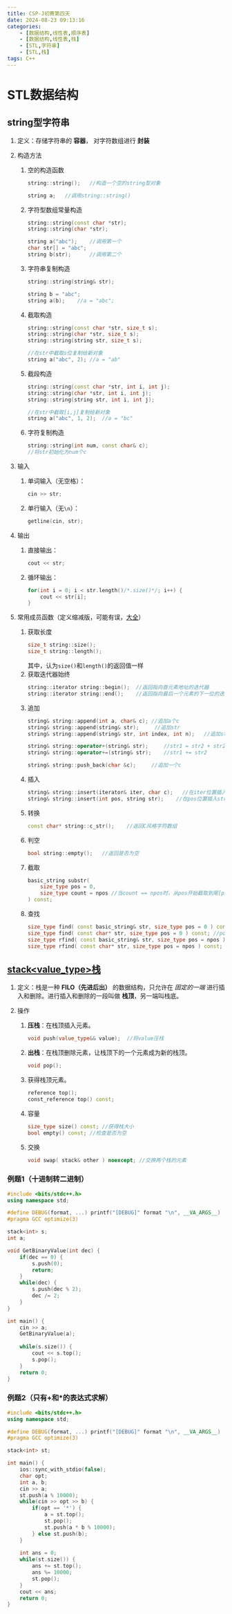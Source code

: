 ```yaml
---
title: CSP-J初赛第四天
date: 2024-08-23 09:13:16
categories:
    - [数据结构,线性表,顺序表]
    - [数据结构,线性表,栈]
    - [STL,字符串]
    - [STL,栈]
tags: C++
---
```


# STL数据结构

## string型字符串

1. 定义：存储字符串的 __容器__， 对字符数组进行 __封装__
2. 构造方法
    
    1. 空的构造函数 
        ```c++
        string::string();   //构造一个空的string型对象

        string a;   //调用string::string()
        ```
    2. 字符型数组常量构造
        ```c++
        string::string(const char *str);
        string::string(char *str);

        string a("abc");    //调用第一个
        char str[] = "abc";
        string b(str);      //调用第二个
        ```
    3. 字符串复制构造
        ```c++
        string::string(string& str);

        string b = "abc";
        string a(b);    //a = "abc";
        ```
    4. 截取构造
        ```c++
        string::string(const char *str, size_t s);
        string::string(char *str, size_t s);
        string::string(string str, size_t s);

        //在str中截取s位复制给新对象
        string a("abc", 2); //a = "ab"
        ```
    5. 截段构造
        ```c++
        string::string(const char *str, int i, int j);
        string::string(char *str, int i, int j);
        string::string(string str, int i, int j);

        //在str中截取[i,j]复制给新对象
        string a("abc", 1, 2);  //a = "bc"
        ```
    6. 字符复制构造
        ```c++
        string::string(int num, const char& c);
        //将str初始化为num个c
        ```

3. 输入
    1. 单词输入（无空格）：
        ```c++
        cin >> str;
        ```
    2. 单行输入（无`\n`）：
        ```c++
        getline(cin, str);
        ```

4. 输出
    1. 直接输出：
        ```c++
        cout << str;
        ```
    2. 循环输出：
        ```c++
        for(int i = 0; i < str.length()/*.size()*/; i++) {
            cout << str[i];
        }
        ```
5. 常用成员函数（定义缩减版，可能有误，[大全](https://zh.cppreference.com/w/cpp/string/basic_string)）
    1. 获取长度
        ```c++
        size_t string::size();
        size_t string::length();
        ```
        其中，认为`size()`和`length()`的返回值一样
    2. 获取迭代器始终
        ```c++
        string::iterator string::begin();  //返回指向首元素地址的迭代器
        string::iterator string::end();    //返回指向最后一个元素的下一位的迭代器
        ```
    3. 追加
        ```c++
        string& string::append(int a, char& c); //追加a个c
        string& string::append(string& str);     //追加str
        string& string::append(string& str, int index, int n);   //追加str中从index开始的n个字符
        
        string& string::operator+(string& str);     //str1 = str2 + str2
        string& string::operator+=(string& str);    //str1 += str2

        string& string::push_back(char &c);     //追加一个c
        ```
    4. 插入
        ```c++
        string& string::insert(iterator& iter, char c);   //在iter位置插入c
        string& string::insert(int pos, string str);    //在pos位置插入str
        ```
    5. 转换
        ```c++
        const char* string::c_str();    //返回C风格字符数组
        ```
    6. 判空
        ```c++
        bool string::empty();   //返回是否为空
        ```
    7. 截取
        ```c++
        basic_string substr( 
            size_type pos = 0,
            size_type count = npos //当count == npos时，从pos开始截取到尾[pos,end())；当count != npos时，截取[pos, pos+count)
        ) const;
        ```
    8. 查找
        ```c++
        size_type find( const basic_string& str, size_type pos = 0 ) const; //pos=0，在[begin,end)区间找str；!=0时在[pos,end)区间找
        size_type find( const char* str, size_type pos = 0 ) const; //pos=0，在[begin,end)区间找str；!=0时在[pos,end)区间找
        size_type rfind( const basic_string& str, size_type pos = npos ) const; //同find()，但是从右往左找（rightfind）
        size_type rfind( const char* str, size_type pos = npos ) const;
        ```

## [stack<value_type>栈]()

1. 定义：栈是一种 __FILO（先进后出）__ 的数据结构，只允许在 *固定的一端* 进行插入和删除。进行插入和删除的一段叫做 __栈顶__，另一端叫栈底。

2. 操作
    1. __压栈__：在栈顶插入元素。
        ```c++
        void push(value_type&& value);  //将value压栈
        ```
    2. __出栈__：在栈顶删除元素，让栈顶下的一个元素成为新的栈顶。
        ```c++
        void pop();
        ```
    3. 获得栈顶元素。
        ```c++
        reference top();
        const_reference top() const;
        ```
    4. 容量
        ```c++
        size_type size() const; //获得栈大小
        bool empty() const; //检查是否为空
        ```
    5. 交换
        ```c++
        void swap( stack& other ) noexcept; //交换两个栈的元素
        ```

### 例题1（十进制转二进制）

```c++
#include <bits/stdc++.h>
using namespace std;

#define DEBUG(format, ...) printf("[DEBUG]" format "\n", __VA_ARGS__)
#pragma GCC optimize(3)

stack<int> s;
int a;

void GetBinaryValue(int dec) {
    if(dec == 0) {
        s.push(0);
        return;
    }
    while(dec) {
        s.push(dec % 2);
        dec /= 2;
    }
}

int main() {
	cin >> a;
    GetBinaryValue(a);
    
    while(s.size()) {
        cout << s.top();
       	s.pop();
    }
    return 0;
}
```

### 例题2（只有+和*的表达式求解）
```c++
#include <bits/stdc++.h>
using namespace std;

#define DEBUG(format, ...) printf("[DEBUG]" format "\n", __VA_ARGS__)
#pragma GCC optimize(3)

stack<int> st;

int main() {
    ios::sync_with_stdio(false);
    char opt;
    int a, b;
    cin >> a;
    st.push(a % 10000);
    while(cin >> opt >> b) {
        if(opt == '*') {
        	a = st.top();
            st.pop();
            st.push(a * b % 10000);
        } else st.push(b);
    }
        
    int ans = 0;
    while(st.size()) {
        ans += st.top();
        ans %= 10000;
        st.pop();
    }
    cout << ans;
    return 0;
}
```